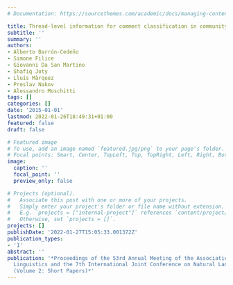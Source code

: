```yaml
---
# Documentation: https://sourcethemes.com/academic/docs/managing-content/

title: Thread-level information for comment classification in community question answering
subtitle: ''
summary: ''
authors:
- Alberto Barrón-Cedeño
- Simone Filice
- Giovanni Da San Martino
- Shafiq Joty
- Lluís Màrquez
- Preslav Nakov
- Alessandro Moschitti
tags: []
categories: []
date: '2015-01-01'
lastmod: 2022-01-26T18:49:31+01:00
featured: false
draft: false

# Featured image
# To use, add an image named `featured.jpg/png` to your page's folder.
# Focal points: Smart, Center, TopLeft, Top, TopRight, Left, Right, BottomLeft, Bottom, BottomRight.
image:
  caption: ''
  focal_point: ''
  preview_only: false

# Projects (optional).
#   Associate this post with one or more of your projects.
#   Simply enter your project's folder or file name without extension.
#   E.g. `projects = ["internal-project"]` references `content/project/deep-learning/index.md`.
#   Otherwise, set `projects = []`.
projects: []
publishDate: '2022-01-27T15:05:33.001372Z'
publication_types:
- '1'
abstract: ''
publication: '*Proceedings of the 53rd Annual Meeting of the Association for Computational
  Linguistics and the 7th International Joint Conference on Natural Language Processing
  (Volume 2: Short Papers)*'
---
```

